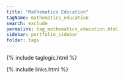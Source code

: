 ```yaml
---
title: "Mathematics Education"
tagName: mathematics_education
search: exclude
permalink: tag_mathematics_education.html
sidebar: portfolio_sidebar
folder: tags
---
```

{% include taglogic.html %}

{% include links.html %}
